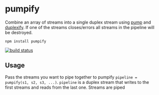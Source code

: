 # pumpify

Combine an array of streams into a single duplex stream using [pump](https://github.com/mafintosh/pump) and [duplexify](https://github.com/mafintosh/duplexify).
If one of the streams closes/errors all streams in the pipeline will be destroyed.

```
npm install pumpify
```

[![build status](http://img.shields.io/travis/mafintosh/pumpify.svg?style=flat)](http://travis-ci.org/mafintosh/pumpify)

## Usage

Pass the streams you want to pipe together to pumpify `pipeline = pumpify(s1, s2, s3, ...)`.
`pipeline` is a duplex stream that writes to the first streams and reads from the last one.
Streams are piped